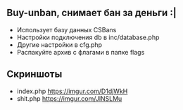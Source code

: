 ## Buy-unban, снимает бан за деньги :|
- Использует базу данных CSBans
- Настройки подключения db в inc/database.php
- Другие настройки в cfg.php
- Распакуйте архив с флагами в папке flags

## Скриншоты
- index.php https://imgur.com/D1djWkH
- shit.php https://imgur.com/JlNSLMu
